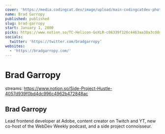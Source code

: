 ```yaml
---
cover: 'https://media.codingcat.dev/image/upload/main-codingcatdev-photo/podcast-guest/'
name: Brad Garropy
published: published
slug: brad-garropy
start: January 1, 2000
picks: https://www.notion.so/TC-Helicon-GoXLR-c06339f126c4463aa38a3cdddff78d36
socials:
  twitter: 'https://twitter.com/bradgarropy'
websites:
  - 'https://bradgarropy.com/'
---
```


# Brad Garropy

streams: https://www.notion.so/Side-Project-Hustle-4057d939f0bd4dc996c4962b472848ac

## Brad Garropy

Lead frontend developer at Adobe, content creator on Twitch and YT, new co-host of the WebDev Weekly podcast, and a side project connoisseur.
